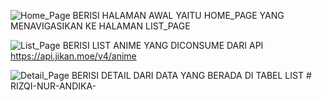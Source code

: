 ![Home_Page](https://github.com/user-attachments/assets/540cd994-6340-45ad-9551-e81ec1a656f9)
BERISI HALAMAN AWAL YAITU HOME_PAGE YANG MENAVIGASIKAN KE HALAMAN LIST_PAGE 

![List_Page](https://github.com/user-attachments/assets/409e1037-e0f9-45dd-8728-ec456490129b)
BERISI LIST ANIME YANG DICONSUME DARI API https://api.jikan.moe/v4/anime

![Detail_Page](https://github.com/user-attachments/assets/7fd78c2b-a2f4-462f-88c5-c2f82f9a5791)
BERISI DETAIL DARI DATA YANG BERADA DI TABEL LIST
#   R I Z Q I - N U R - A N D I K A -  
 